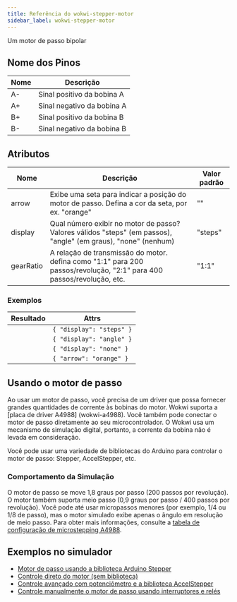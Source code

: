 ```yaml
---
title: Referência do wokwi-stepper-motor
sidebar_label: wokwi-stepper-motor
---
```


Um motor de passo bipolar

<wokwi-stepper-motor />

## Nome dos Pinos

| Nome | Descrição                  |
| ---- | -------------------------- |
| A-   | Sinal positivo da bobina A |
| A+   | Sinal negativo da bobina A |
| B+   | Sinal positivo da bobina B |
| B-   | Sinal negativo da bobina B |

## Atributos

| Nome      | Descrição                                                                                                             | Valor padrão  |
| --------- | --------------------------------------------------------------------------------------------------------------------- | ------------- |
| arrow     | Exibe uma seta para indicar a posição do motor de passo. Defina a cor da seta, por ex. "orange"                       | ""            |
| display   | Qual número exibir no motor de passo? Valores válidos "steps" (em passos), "angle" (em graus), "none" (nenhum)        | "steps"       |
| gearRatio | A relação de transmissão do motor. defina como "1:1" para 200 passos/revolução, "2:1" para 400 passos/revolução, etc. | "1:1"         |

### Exemplos

| Resultado                                                     | Attrs                    |
| ------------------------------------------------------------- | ------------------------ |
| <wokwi-stepper-motor value="20" units="Steps" angle="36" />   | `{ "display": "steps" }` |
| <wokwi-stepper-motor value="36" units="Degrees" angle="36" /> | `{ "display": "angle" }` |
| <wokwi-stepper-motor angle="36" />                            | `{ "display": "none" }`  |
| <wokwi-stepper-motor angle="36" arrow="orange" />             | `{ "arrow": "orange" }`  |

## Usando o motor de passo

Ao usar um motor de passo, você precisa de um driver que possa fornecer grandes quantidades de corrente às bobinas do motor. Wokwi suporta a [placa de driver A4988] (wokwi-a4988). Você também pode conectar o motor de passo diretamente ao seu microcontrolador. O Wokwi usa um mecanismo de simulação digital, portanto, a corrente da bobina não é levada em consideração.

Você pode usar uma variedade de bibliotecas do Arduino para controlar o motor de passo: Stepper, AccelStepper, etc.

### Comportamento da Simulação

O motor de passo se move 1,8 graus por passo (200 passos por revolução). O motor também suporta meio passo (0,9 graus por passo / 400 passos por revolução). Você pode até usar micropassos menores (por exemplo, 1/4 ou 1/8 de passo), mas o motor simulado exibe apenas o ângulo em resolução de meio passo. Para obter mais informações, consulte a [tabela de configuração de microstepping A4988](wokwi-a4988#microstepping-configuration).

## Exemplos no simulador

- [Motor de passo usando a biblioteca Arduino Stepper](https://wokwi.com/projects/327324886912467538)
- [Controle direto do motor (sem biblioteca)](https://wokwi.com/projects/327360139702043220)
- [Controle avançado com potenciômetro e a biblioteca AccelStepper](https://wokwi.com/projects/327381547863769683)
- [Controle manualmente o motor de passo usando interruptores e relés](https://wokwi.com/projects/327424914940232274)
